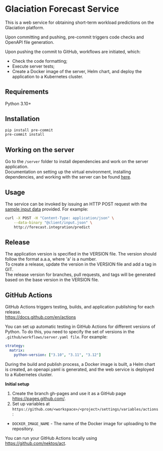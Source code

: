 # Glaciation Forecast Service

This is a web service for obtaining short-term workload predictions on the Glaciation platform.

Upon committing and pushing, pre-commit triggers code checks and OpenAPI file generation.

Upon pushing the commit to GitHub, workflows are initiated, which:
- Check the code formatting;
- Execute server tests;
- Create a Docker image of the server, Helm chart, and deploy the application to a Kubernetes cluster.

## Requirements
Python 3.10+

## Installation
```bash
pip install pre-commit
pre-commit install
```

## Working on the server
Go to the `/server` folder to install dependencies and work on the server application.  
Documentation on setting up the virtual environment, installing dependencies, and working with the server can be found [here](./server/README.md).

## Usage
The service can be invoked by issuing an HTTP POST request with the [sample input data](./client/input.json) provided. For example:
```bash
curl -X POST -H "Content-Type: application/json" \
    --data-binary "@client/input.json" \
    http://forecast.integration/predict
```

## Release
The application version is specified in the VERSION file. The version should follow the format a.a.a, where 'a' is a number.  
To create a release, update the version in the VERSION file and add a tag in GIT.  
The release version for branches, pull requests, and tags will be generated based on the base version in the VERSION file.

## GitHub Actions
GitHub Actions triggers testing, builds, and application publishing for each release.  
https://docs.github.com/en/actions  

You can set up automatic testing in GitHub Actions for different versions of Python. To do this, you need to specify the set of versions in the `.github/workflows/server.yaml file`. For example:
```yaml
strategy:
  matrix:
    python-version: ["3.10", "3.11", "3.12"]
```

During the build and publish process, a Docker image is built, a Helm chart is created, an openapi.yaml is generated, and the web service is deployed to a Kubernetes cluster.

**Initial setup**  
1. Create the branch gh-pages and use it as a GitHub page https://pages.github.com/.  
2. Set up variables at `https://github.com/<workspace>/<project>/settings/variables/actions`:
- `DOCKER_IMAGE_NAME` - The name of the Docker image for uploading to the repository.

You can run your GitHub Actions locally using https://github.com/nektos/act. 
